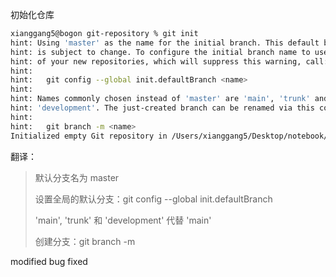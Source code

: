 初始化仓库

```bash
xianggang5@bogon git-repository % git init
hint: Using 'master' as the name for the initial branch. This default branch name
hint: is subject to change. To configure the initial branch name to use in all
hint: of your new repositories, which will suppress this warning, call:
hint: 
hint: 	git config --global init.defaultBranch <name>
hint: 
hint: Names commonly chosen instead of 'master' are 'main', 'trunk' and
hint: 'development'. The just-created branch can be renamed via this command:
hint: 
hint: 	git branch -m <name>
Initialized empty Git repository in /Users/xianggang5/Desktop/notebook/Git/git-repository/.git/
```

翻译：

>默认分支名为 master
>
>设置全局的默认分支：git config --global init.defaultBranch <name>
>
>'main', 'trunk' 和 'development' 代替 'main'
>
>创建分支：git branch -m <name>
>
>
modified
bug fixed
